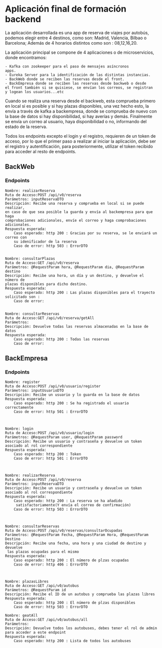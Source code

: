 
# Aplicación final de formación backend

La aplicación desarrollada es una app de reserva de viajes por
autobús, podemos elegir entre 4 destinos, como son: Madrid, 
Valencia, Bilbao o Barcelona; Además de 4 horarios distintos 
como son : 08,12,16,20.

La aplicación principal se compone de 4 aplicaciones o 
de microservicios, donde encontramos: 

    - Kafka con zookeeper para el paso de mensajes asíncronos 
    apps.
    - Eureka Server para la identificación de las distintas instancias.
    - BackWeb donde se reciben las reservas desde el front.
    - BackEmpresa donde se reciben las reservas desde backweb o desde 
    el front también si se quisiese, se envían los correos, se registran
    y logean los usuarios...etc

Cuando se realiza una reserva desde el backweb, esta comprueba primero en
local si es posible y si hay plazas disponibles, una vez hecho esto, la envía
a través de kafka a backempresa, donde se comprueba de nuevo con la base de datos
si hay disponibilidad, si hay averías y demás. Finalmente se envía un correo al 
usuario, haya disponibilidad o no, informando del estado de la reserva.

Todos los endpoints excepto el login y el registro, requieren de un token de acceso,
por lo que el primer paso a realizar al iniciar la aplicación, debe ser el registro y
autentificación, para posteriormente, utilizar el token recibido para acceder al resto
de endpoints.
## BackWeb

### Endpoints
    Nombre: realizarReserva
    Ruta de Acceso:POST /api/v0/reserva
    Parámetros: inputReservaDTO
    Descripción: Recibe una reserva y comprueba en local si se puede realizar,
    en caso de que sea posible la guarda y envía al backempresa para que haga 
    comprobaciones adicionales, envíe el correo y haga comprobaciones adicionales.
    Respuesta esperada:
        Caso esperado: http 200 : Gracias por su reserva, se le enviará un correo con
        su idenificador de la reserva
        Caso de error: http 503 : ErrorDTO


    Nombre: consultarPlazas
    Ruta de Acceso:GET /api/v0/reserva
    Parámetros: @RequestParam hora, @RequestParam dia, @RequestParam destino 
    Descripción: Recibe una hora, un día y un destino, y devuelve el número de 
    plazas disponibles para dicho destino.
    Respuesta esperada:
        Caso esperado: http 200 : Las plazas disponibles para el trayecto solicitado son : 
        Caso de error: 


    Nombre: consultarReservas
    Ruta de Acceso:GET /api/v0/reserva/getAll
    Parámetros: 
    Descripción: Devuelve todas las reservas almacenadas en la base de datos
    Respuesta esperada:
        Caso esperado: http 200 : Todas las reservas
        Caso de error: 

    
## BackEmpresa

### Endpoints
    Nombre: register
    Ruta de Acceso:POST /api/v0/usuario/register
    Parámetros: inputUsuarioDTO
    Descripción: Recibe un usuario y lo guarda en la base de datos
    Respuesta esperada:
        Caso esperado: http 200 : Se ha registrado el usuario correctamente
        Caso de error: http 501 : ErrorDTO



    Nombre: login
    Ruta de Acceso:POST /api/v0/usuario/login
    Parámetros: @RequestParam user, @RequestParam password
    Descripción: Recibe un usuario y contraseña y devuelve un token asociado al rol correspondiente
    Respuesta esperada:
        Caso esperado: http 200 : Token
        Caso de error: http 501 : ErrorDTO
    


    Nombre: realizarReserva
    Ruta de Acceso:POST /api/v0/reserva
    Parámetros: inputReservaDTO
    Descripción: Recibe un usuario y contraseña y devuelve un token asociado al rol correspondiente
    Respuesta esperada:
        Caso esperado: http 200 : La reserva se ha añadido
         satisfactoriamente(Y envía el correo de confirmación)
        Caso de error: http 503 : ErrorDTO



    Nombre: consultarReservas
    Ruta de Acceso:POST /api/v0/reservas/consultarOcupadas
    Parámetros: @RequestParam Fecha, @RequestParam Hora, @RequestParam Destino
    Descripción: Recibe una fecha, una hora y una ciudad de destino y devuelve
     las plazas ocupadas para el mismo
    Respuesta esperada:
        Caso esperado: http 200 : El número de plzas ocupadas
        Caso de error: http 406 : ErrorDTO



    Nombre: plazasLibres
    Ruta de Acceso:GET /api/v0/autobus
    Parámetros: @RequestParam id
    Descripción: Recibe el ID de un autobus y comprueba las plazas libres
    Respuesta esperada:
        Caso esperado: http 200 : El número de plzas disponibles
        Caso de error: http 503 : ErrorDTO

    Nombre: geatAll
    Ruta de Acceso:GET /api/v0/autobus/all
    Parámetros: 
    Descripción: Devuelve todos los autobuses, debes tener el rol de admin para acceder a este endpoint
    Respuesta esperada:
        Caso esperado: http 200 : Lista de todos los autobuses
